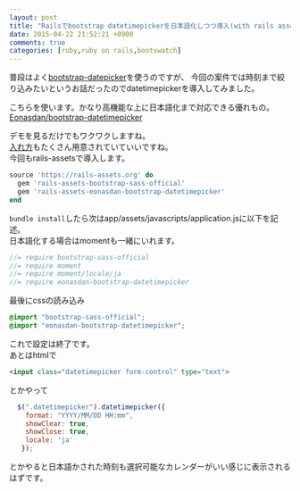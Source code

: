 ```yaml
---
layout: post
title: "Railsでbootstrap datetimepickerを日本語化しつつ導入(with rails assets)"
date: 2015-04-22 21:52:21 +0900
comments: true
categories: [ruby,ruby on rails,bootswatch]
---
```



普段はよく[bootstrap-datepicker](https://github.com/eternicode/bootstrap-datepicker)を使うのですが、
今回の案件では時刻まで絞り込みたいというお話だったのでdatetimepickerを導入してみました。  


こちらを使います。かなり高機能な上に日本語化まで対応できる優れもの。  
[Eonasdan/bootstrap-datetimepicker](http://eonasdan.github.io/bootstrap-datetimepicker/)  
  
デモを見るだけでもワクワクしますね。  
[入れ方](http://eonasdan.github.io/bootstrap-datetimepicker/Installing/)もたくさん用意されていていいですね。  
今回もrails-assetsで導入します。  
  
<!-- more -->
  
```ruby Gemfile
source 'https://rails-assets.org' do
  gem 'rails-assets-bootstrap-sass-official'
  gem 'rails-assets-eonasdan-bootstrap-datetimepicker'
end
```
  
`bundle install`したら次はapp/assets/javascripts/application.jsに以下を記述。  
日本語化する場合はmomentも一緒にいれます。  
  
```js app/assets/javascripts/application.js
//= require bootstrap-sass-official
//= require moment
//= require moment/locale/ja
//= require eonasdan-bootstrap-datetimepicker
```
  
最後にcssの読み込み  
```css app/assets/stylesheets/application.css.scss
@import "bootstrap-sass-official";
@import "eonasdan-bootstrap-datetimepicker";
```
  
これで設定は終了です。  
あとはhtmlで  
  
```html
<input class="datetimepicker form-control" type="text">
```
  
とかやって  
  
```js
  $(".datetimepicker").datetimepicker({
    format: "YYYY/MM/DD HH:mm",
    showClear: true,
    showClose: true,
    locale: 'ja'
   });
```
  
とかやると日本語かされた時刻も選択可能なカレンダーがいい感じに表示されるはずです。
